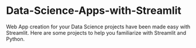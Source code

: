 # Data-Science-Apps-with-Streamlit
Web App creation for your Data Science projects have been made easy with Streamlit. Here are some projects to help you familiarize with Streamlit and Python.
